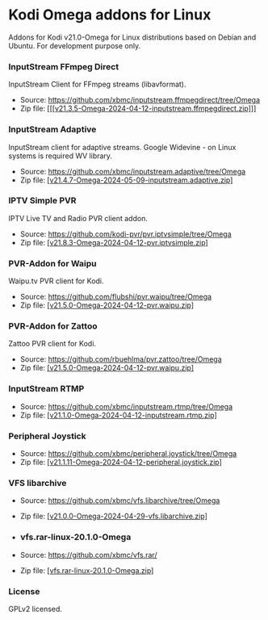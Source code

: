 # Kodi Omega addons for Linux

Addons for Kodi v21.0-Omega for Linux distributions based on Debian and Ubuntu. For development purpose only.

### InputStream FFmpeg Direct
InputStream Client for FFmpeg streams (libavformat).
- Source: https://github.com/xbmc/inputstream.ffmpegdirect/tree/Omega
- Zip file: [[[[v21.3.5-Omega-2024-04-12-inputstream.ffmpegdirect.zip]]]](https://github.com/gloriosotv/Dependencia-Kodi-Omega-Linux/raw/main/v21.3.5-Omega-2024-04-12-inputstream.ffmpegdirect.zip)

### InputStream Adaptive
InputStream client for adaptive streams.
Google Widevine - on Linux systems is required WV library.
- Source: https://github.com/xbmc/inputstream.adaptive/tree/Omega
- Zip file: [[v21.4.7-Omega-2024-05-09-inputstream.adaptive.zip]](https://github.com/gloriosotv/Dependencia-Kodi-Omega/raw/main/v21.4.7-Omega-2024-05-09-inputstream.adaptive.zip)

### IPTV Simple PVR
IPTV Live TV and Radio PVR client addon.
 - Source: https://github.com/kodi-pvr/pvr.iptvsimple/tree/Omega
- Zip file: [[v21.8.3-Omega-2024-04-12-pvr.iptvsimple.zip]](https://github.com/gloriosotv/Dependencia-Kodi-Omega/raw/main/v21.8.3-Omega-2024-04-12-pvr.iptvsimple.zip)
 
 ### PVR-Addon for Waipu
Waipu.tv PVR client for Kodi.
 - Source: https://github.com/flubshi/pvr.waipu/tree/Omega
 - Zip file: [[v21.5.0-Omega-2024-04-12-pvr.waipu.zip]](https://github.com/gloriosotv/Dependencia-Kodi-Omega/raw/main/v21.5.0-Omega-2024-04-12-pvr.waipu.zip)

### PVR-Addon for Zattoo
Zattoo PVR client for Kodi.
 - Source: https://github.com/rbuehlma/pvr.zattoo/tree/Omega
 - Zip file: [[v21.5.0-Omega-2024-04-12-pvr.waipu.zip]](https://github.com/gloriosotv/Dependencia-Kodi-Omega/raw/main/v21.0.1-Omega-2024-04-12-pvr.zattoo.zip)

### InputStream RTMP
- Source: https://github.com/xbmc/inputstream.rtmp/tree/Omega
- Zip file: [[v21.1.0-Omega-2024-04-12-inputstream.rtmp.zip]](https://github.com/gloriosotv/Dependencia-Kodi-Omega/raw/main/v21.1.0-Omega-2024-04-12-inputstream.rtmp.zip)

### Peripheral Joystick
- Source: https://github.com/xbmc/peripheral.joystick/tree/Omega
- Zip file: [[v21.1.11-Omega-2024-04-12-peripheral.joystick.zip]](https://github.com/gloriosotv/Dependencia-Kodi-Omega/raw/main/v21.1.11-Omega-2024-04-12-peripheral.joystick.zip)

### VFS libarchive
- Source: https://github.com/xbmc/vfs.libarchive/tree/Omega
- Zip file: [[v21.0.0-Omega-2024-04-29-vfs.libarchive.zip]](https://github.com/gloriosotv/Dependencia-Kodi-Omega/raw/main/v21.0.0-Omega-2024-04-29-vfs.libarchive.zip)

- ### vfs.rar-linux-20.1.0-Omega
- Source: https://github.com/xbmc/vfs.rar/
- Zip file: [[vfs.rar-linux-20.1.0-Omega.zip]]([vfs.rar-linux-20.1.0-Omega](https://github.com/gloriosotv/Dependencia-Kodi-Omega-Linux/raw/refs/heads/main/vfs.rar-linux-20.1.0-Omega.zip))


### License
GPLv2 licensed.
